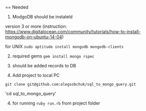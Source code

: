 == Needed

1. ModgoDB should be instaleld

version 3 or more (instruction: https://www.digitalocean.com/community/tutorials/how-to-install-mongodb-on-ubuntu-14-04)

  for UNIX `sudo aptitude install mongodb mongodb-clients`

2. required gems `gem install mongo rspec`

3. should be added records to DB

4. Add project to local PC

`git clone git@github.com:olegsobchuk/sql_to_mongo_query.git`

'cd sql_to_mongo_query'

4. for running `ruby run.rb` from project folder
